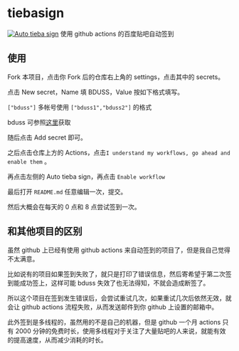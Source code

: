 # tiebasign

[![Auto tieba sign](https://github.com/nopdan/tiebasign/actions/workflows/go.yml/badge.svg)](https://github.com/nopdan/tiebasign/actions/workflows/go.yml)
使用 github actions 的百度贴吧自动签到

## 使用
Fork 本项目，点击你 Fork 后的仓库右上角的 settings，点击其中的 secrets。

点击 New secret，Name 填 BDUSS，Value 按如下格式填写。

`["bduss"]` 多帐号使用 `["bduss1","bduss2"]` 的格式

bduss 可参照[这里](https://jingyan.baidu.com/article/5552ef47e4358c518ffbc90f.html)获取 

随后点击 Add secret 即可。

之后点击仓库上方的 Actions，点击`I understand my workflows, go ahead and enable them` 。

再点击左侧的 Auto tieba sign，再点击 `Enable workflow`

最后打开 `README.md` 任意编辑一次，提交。

然后大概会在每天的 0 点和 8 点尝试签到一次。

## 和其他项目的区别
虽然 github 上已经有使用 github actions 来自动签到的项目了，但是我自己觉得不太满意。

比如说有的项目如果签到失败了，就只是打印了错误信息，然后寄希望于第二次签到能成功签上，这样可能 bduss 失效了也无法得知，不就会造成断签了。

所以这个项目在签到发生错误后，会尝试重试几次，如果重试几次后依然无效，就会让 github actions 流程失败，从而发送邮件到你 github 上设置的邮箱中。

此外签到是多线程的，虽然用的不是自己的机器，但是 github 一个月 actions 只有 2000 分钟的免费时长，使用多线程对于关注了大量贴吧的人来说，就能有效的提高速度，从而减少消耗的时长。
